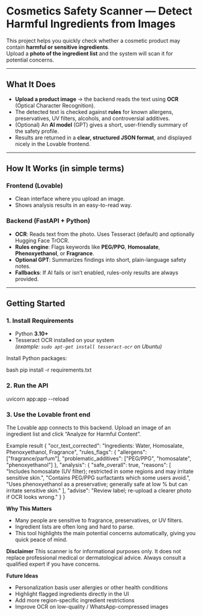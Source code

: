 # Cosmetics Safety Scanner — **Detect Harmful Ingredients from Images**

This project helps you quickly check whether a cosmetic product may contain **harmful or sensitive ingredients**.  
Upload a **photo of the ingredient list** and the system will scan it for potential concerns.

---

## What It Does

- **Upload a product image** → the backend reads the text using **OCR** (Optical Character Recognition).  
- The detected text is checked against **rules** for known allergens, preservatives, UV filters, alcohols, and controversial additives.  
- (Optional) An **AI model** (GPT) gives a short, user-friendly summary of the safety profile.  
- Results are returned in a **clear, structured JSON format**, and displayed nicely in the Lovable frontend.  

---

## How It Works (in simple terms)

### Frontend (Lovable)
- Clean interface where you upload an image.  
- Shows analysis results in an easy-to-read way.  

### Backend (FastAPI + Python)
- **OCR**: Reads text from the photo. Uses Tesseract (default) and optionally Hugging Face TrOCR.  
- **Rules engine**: Flags keywords like **PEG/PPG**, **Homosalate**, **Phenoxyethanol**, or **Fragrance**.  
- **Optional GPT**: Summarizes findings into short, plain-language safety notes.  
- **Fallbacks**: If AI fails or isn’t enabled, rules-only results are always provided.  

---

## Getting Started

### 1. Install Requirements
- Python **3.10+**
- Tesseract OCR installed on your system  
  *(example: `sudo apt-get install tesseract-ocr` on Ubuntu)*

Install Python packages:

bash
pip install -r requirements.txt

### 2. Run the API
uvicorn app:app --reload

### 3. Use the Lovable front end
The Lovable app connects to this backend. Upload an image of an ingredient list and click “Analyze for Harmful Content”.

Example result
{
  "ocr_text_corrected": "Ingredients: Water, Homosalate, Phenoxyethanol, Fragrance",
  "rules_flags": {
    "allergens": ["fragrance/parfum"],
    "problematic_additives": ["PEG/PPG", "homosalate", "phenoxyethanol"]
  },
  "analysis": {
    "safe_overall": true,
    "reasons": [
      "Includes homosalate (UV filter); restricted in some regions and may irritate sensitive skin.",
      "Contains PEG/PPG surfactants which some users avoid.",
      "Uses phenoxyethanol as a preservative; generally safe at low % but can irritate sensitive skin."
    ],
    "advise": "Review label; re-upload a clearer photo if OCR looks wrong."
  }
}

**Why This Matters**

- Many people are sensitive to fragrance, preservatives, or UV filters.
- Ingredient lists are often long and hard to parse.
- This tool highlights the main potential concerns automatically, giving you quick peace of mind.

**Disclaimer**
This scanner is for informational purposes only.
It does not replace professional medical or dermatological advice.
Always consult a qualified expert if you have concerns.

**Future Ideas**
- Personalization basis user allergies or other health conditions
- Highlight flagged ingredients directly in the UI
- Add more region-specific ingredient restrictions
- Improve OCR on low-quality / WhatsApp-compressed images
